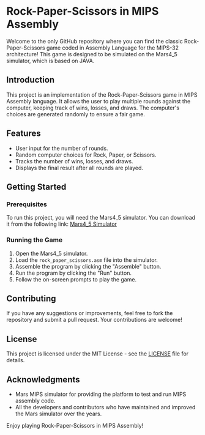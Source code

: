 # Rock-Paper-Scissors in MIPS Assembly

Welcome to the only GitHub repository where you can find the classic Rock-Paper-Scissors game coded in Assembly Language for the MIPS-32 architecture! This game is designed to be simulated on the Mars4_5 simulator, which is based on JAVA.

## Introduction

This project is an implementation of the Rock-Paper-Scissors game in MIPS Assembly language. It allows the user to play multiple rounds against the computer, keeping track of wins, losses, and draws. The computer's choices are generated randomly to ensure a fair game.

## Features

- User input for the number of rounds.
- Random computer choices for Rock, Paper, or Scissors.
- Tracks the number of wins, losses, and draws.
- Displays the final result after all rounds are played.

## Getting Started

### Prerequisites

To run this project, you will need the Mars4_5 simulator. You can download it from the following link:
[Mars4_5 Simulator](http://courses.missouristate.edu/KenVollmar/mars/download.htm)

### Running the Game

1. Open the Mars4_5 simulator.
2. Load the `rock_paper_scissors.asm` file into the simulator.
3. Assemble the program by clicking the "Assemble" button.
4. Run the program by clicking the "Run" button.
5. Follow the on-screen prompts to play the game.

## Contributing

If you have any suggestions or improvements, feel free to fork the repository and submit a pull request. Your contributions are welcome!

## License

This project is licensed under the MIT License - see the [LICENSE](LICENSE) file for details.

## Acknowledgments

- Mars MIPS simulator for providing the platform to test and run MIPS assembly code.
- All the developers and contributors who have maintained and improved the Mars simulator over the years.

Enjoy playing Rock-Paper-Scissors in MIPS Assembly!
